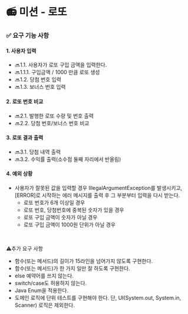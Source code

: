 # 📻 미션 - 로또

### ✅ 요구 기능 사항
#### 1. 사용자 입력
- 🔜1.1. 사용자가 로또 구입 금액을 입력한다.   
- 🔜1.1.1. 구입금액 / 1000 만큼 로또 생성
- 🔜1.2. 당첨 번호 입력
- 🔜1.3. 보너스 번호 입력

#### 2. 로또 번호 비교
- 🔜2.1. 발행한 로또 수량 및 번호 출력
- 🔜2.2. 당첨 번호/보너스 번호 비교

#### 3. 로또 결과 출력
- 🔜3.1. 당첨 내역 출력
- 🔜3.2. 수익률 출력(소수점 둘째 자리에서 반올림)

#### 4. 예외 상황
- 사용자가 잘못된 값을 입력할 경우 IllegalArgumentException를 발생시키고,[ERROR]로 시작하는 에러 메시지를 출력 후 그 부분부터 입력을 다시 받는다.
    - 로또 번호가 6개 이상일 경우
    - 로또 번호, 당첨번호에 중복된 숫자가 있을 경우
    - 로또 구입 금액이 숫자가 아닐 경우
    - 로또 구입 금액이 1000원 단위가 아닐 경우
    
<br>

⚠️추가 요구 사항
- 함수(또는 메서드)의 길이가 15라인을 넘어가지 않도록 구현한다.
- 함수(또는 메서드)가 한 가지 일만 잘 하도록 구현한다.
- else 예약어를 쓰지 않는다.
- switch/case도 허용하지 않는다.
- Java Enum을 적용한다.
- 도메인 로직에 단위 테스트를 구현해야 한다. 단, UI(System.out, System.in, Scanner) 로직은 제외한다.